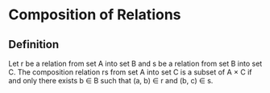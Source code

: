 # Composition of Relations

## Definition

Let r be a relation from set A into set B and s be a relation from set B into set C.
The composition relation rs from set A into set C is a subset of A × C if and only there exists b ∈ B such that (a, b) ∈ r and (b, c) ∈ s.